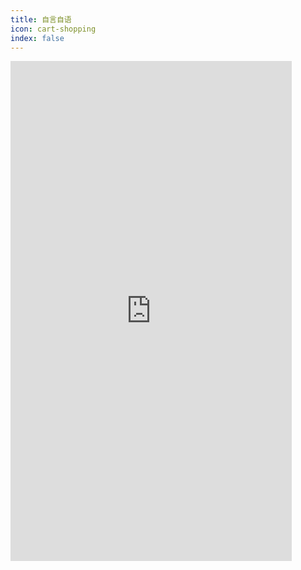 ```yaml
---
title: 自言自语
icon: cart-shopping
index: false
---
```

<iframe src="https://www.moechat.cc/bestrui" width="450px" height="800px" frameborder="0"></iframe>